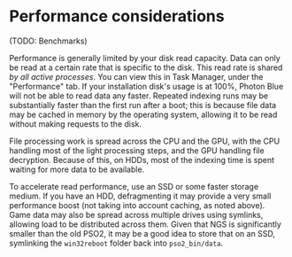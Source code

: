 # Performance considerations
(TODO: Benchmarks)

Performance is generally limited by your disk read capacity. Data can only be read at a certain rate that is specific to the disk.
This read rate is shared *by all active processes*. You can view this in Task Manager, under the "Performance" tab. If your installation disk's
usage is at 100%, Photon Blue will not be able to read data any faster. Repeated indexing runs may be substantially faster than the first run
after a boot; this is because file data may be cached in memory by the operating system, allowing it to be read without making requests to the disk.

File processing work is spread across the CPU and the GPU, with the CPU handling most of the light processing steps, and the GPU handling file decryption.
Because of this, on HDDs, most of the indexing time is spent waiting for more data to be available.

To accelerate read performance, use an SSD or some faster storage medium. If you have an HDD, defragmenting it may provide a very small performance boost
(not taking into account caching, as noted above). Game data may also be spread across multiple drives using symlinks, allowing
load to be distributed across them. Given that NGS is significantly smaller than the old PSO2, it may be a good idea to store that on an SSD, symlinking
the `win32reboot` folder back into `pso2_bin/data`.